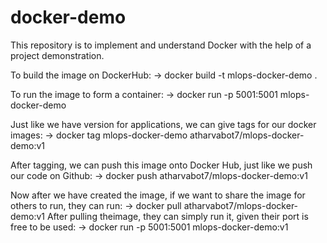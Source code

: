 # docker-demo
This repository is to implement and understand Docker with the help of a project demonstration.

To build the image on DockerHub:
-> docker build -t mlops-docker-demo .

To run the image to form a container:
-> docker run -p 5001:5001 mlops-docker-demo

Just like we have version for applications, we can give tags for our docker images:
-> docker tag mlops-docker-demo atharvabot7/mlops-docker-demo:v1

After tagging, we can push this image onto Docker Hub, just like we push our code on Github:
-> docker push atharvabot7/mlops-docker-demo:v1

Now after we have created the image, if we want to share the image for others to run, they can run:
-> docker pull atharvabot7/mlops-docker-demo:v1
After pulling theimage, they can simply run it, given their port is free to be used:
-> docker run -p 5001:5001 mlops-docker-demo:v1
